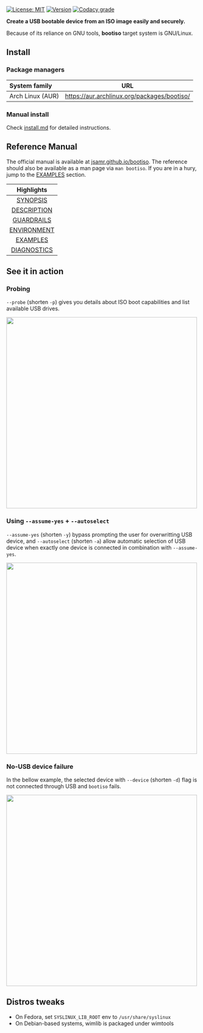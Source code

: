 [![License: MIT](https://badgen.net/badge/license/MIT/blue)](https://opensource.org/licenses/MIT)
[![Version](https://badgen.net/github/tag/jsamr/bootiso?label=version)]()
[![Codacy grade](https://img.shields.io/codacy/grade/9f441cf6a1d6475484a9bb3ec2ed9713.svg)](https://app.codacy.com/app/jsamr/bootiso?utm_source=github.com&utm_medium=referral&utm_content=jsamr/bootiso&utm_campaign=badger)

**Create a USB bootable device from an ISO image easily and securely.**

Because of its reliance on GNU tools, **bootiso** target system is GNU/Linux.

## Install

### Package managers

| System family    | URL                                            |
|:-----------------|------------------------------------------------|
| Arch Linux (AUR) | https://aur.archlinux.org/packages/bootiso/    |

### Manual install

Check [install.md](install.md) for detailed instructions.

## Reference Manual

The official manual is available at [jsamr.github.io/bootiso](https://jsamr.github.io/bootiso/). The reference should also be available as a man page via `man bootiso`. If you are in a hury, jump to the [EXAMPLES](https://jsamr.github.io/bootiso/#EXAMPLES) section.

| Highlights                                                  |
|:-----------------------------------------------------------:|
| [SYNOPSIS](https://jsamr.github.io/bootiso/#SYNOPSIS)       |
| [DESCRIPTION](https://jsamr.github.io/bootiso/#DESCRIPTION) |
| [GUARDRAILS](https://jsamr.github.io/bootiso/#GUARDRAILS)   |
| [ENVIRONMENT](https://jsamr.github.io/bootiso/#ENVIRONMENT) |
| [EXAMPLES](https://jsamr.github.io/bootiso/#EXAMPLES)       |
| [DIAGNOSTICS](https://jsamr.github.io/bootiso/#DIAGNOSTICS) |

<a name="action"/>

## See it in action

### Probing

`--probe` (shorten `-p`) gives you details about ISO boot capabilities and list available USB drives.

<a href="https://webmshare.com/play/JZrVW">
<img src="images/bootiso-p.png" width="500">
</a>

### Using `--assume-yes` + `--autoselect`

`--assume-yes` (shorten `-y`) bypass prompting the user for overwritting USB device, and `--autoselect` (shorten `-a`) allow automatic selection of USB device when exactly one device is connected in combination with `--assume-yes`.

<a href="https://webmshare.com/play/mw7Q4">
<img src="images/bootiso-ay.png" width="500">
</a>

### No-USB device failure

In the bellow example, the selected device with `--device` (shorten `-d`) flag is not connected through USB and `bootiso` fails.

<a href="https://webmshare.com/play/36rRn">
<img src="images/bootiso-d-no-usb.png" width="500">
</a>

<a name="distro-tweaks">

## Distros tweaks

- On Fedora, set `SYSLINUX_LIB_ROOT` env to `/usr/share/syslinux`
- On Debian-based systems, wimlib is packaged under wimtools
